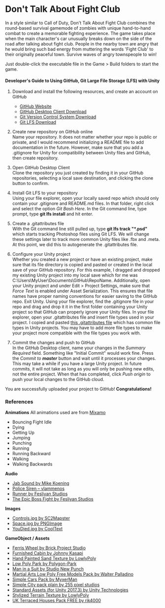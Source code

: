 # Don't Talk About Fight Club


In a style similar to Call of Duty, Don't Talk About Fight Club combines the round-based survival gamemode of zombies with unique hand-to-hand combat to create a memorable fighting experience. The game takes place when the main character's car unusually breaks down on the side of the road after talking about fight club. People in the nearby town are angry that he would bring such bad energy from muttering the words 'Fight Club' to their originally peaceful town. Survive waves of angry townspeople to win!

Just double-click the executable file in the Game > Build folders to start the game.

#### Developer's Guide to Using GitHub, Git Large File Storage (LFS) with Unity
1. Download and install the following resources, and create an account on GitHub<br />
    - [GitHub Website](https://github.com/)
    - [GitHub Desktop Client Download](https://desktop.github.com/)
    - [Git Version Control System Download](https://git-scm.com/)
    - [Git LFS Download](https://git-lfs.github.com/)

2. Create new repository on GitHub online<br />
  Name your repository. It does not matter whether your repo is public or private, and I would recommend initializing a README file to add      documentation in the future. However, make sure that you add a .gitignore for Unity for compatibility between Unity files and GitHub, then create repository.

3. Open GitHub Desktop Client<br />
  Clone the repository you just created by finding it in your GitHub repositories, selecting a local save destination, and clicking the clone button to confirm.
  
4. Install Git LFS to your repository<br />
  Using your file explorer, open your locally saved repo which should only contain your .gitignore and README.md files. In that folder, right click and select the option _Git Bash Here_. In the Git command line, type prompt, type **git lfs install** and hit enter.

5. Create a .gitattributes file<br />
  With the Git command line still pulled up, type **git lfs track "*.psd"** which starts tracking Photoshop files using Git LFS. We will change these settings later to track more common Unity files like .fbx and .meta. At this point, we did this to autogenerate the .gitattributes file.
  
6. Configure your Unity project<br />
  Whether you created a new project or have an existing project, make sure that its file directory is copied and pasted or created in the  local save of your GitHub repository. For this example, I dragged and dropped my existing Unity project into my local save which for me was C:\Users\MyUser\Documents\GitHub\RepoName. Additionally, open your Unity project and under Edit > Project Settings, make sure that _Force Text_ is enabled under Asset Serialization. This ensures that file names have proper naming conventions for easier saving to the GitHub repo. Exit Unity. Using your file explorer, find the .gitignore file in your repo and drag and drop it it in the first folder containing your Unity project so that GitHub can properly ignore your Unity files. In your file explorer, open your .gitattributes file and insert file types used in your project. I copied and pasted [this .gitattributes file](https://gist.github.com/Srfigie/77b5c15bc5eb61733a74d34d10b3ed87) which has common file types in Unity projects. You may have to add more file types to make your project more compatible with the file types you work with.

7. Commit the changes and push to GitHub<br />
  In the GitHub Desktop client, name your changes in the _Summary Required_ field. Something like "Initial Commit" would work fine. Press the _Commit to **master**_ button and wait until it processes your changes. This may take a while if you have a large Unity project. In future commits, it will not take as long as you will only be pushing new edits, not the entire project. When that has completed, click _Push origin_ to push your local changes to the GitHub cloud.
  
You are successfully uploaded your project to GitHub! **Congratulations!**


### References

**Animations**
All animations used are from [Mixamo](https://www.mixamo.com/#/)
- Bouncing Fight Idle
- Dying
- Getting Up
- Jumping
- Punching
- Running
- Running Backward
- Walking
- Walking Backwards

**Audio**
- [Jab Sound by Mike Koening](http://soundbible.com/995-Jab.html)
- [Police Siren – vlammenos](https://freesound.org/people/vlammenos/sounds/52906/)
- [Runner by Fesliyan Studios](https://www.fesliyanstudios.com/royalty-free-music/download/runner/113)
- [The Epic Boss Fight by Fesliyan Studios](https://www.fesliyanstudios.com/royalty-free-music/download/the-epic-boss-fight/316)

**Images**
- [Controls.jpg by SC2Mapster](https://www.sc2mapster.com/projects/complex-topdown-wasd-movement)
- [Space.jpg by PNGImage](https://pngimage.net/space-button-png-1/)
- [YouDied.jpg by CoolText](https://cooltext.com/Render-Image?RenderID=356685572278273&LogoId=3566855722)

**GameObject / Assets**
- [Ferris Wheel by Brick Project Studio](https://assetstore.unity.com/packages/3d/environments/ferris-wheel-142893)
- [Furnished Cabin by Johnny Kasapi](https://assetstore.unity.com/packages/3d/environments/urban/furnished-cabin-71426)
- [Hand Painted Sand Texture by LowlyPoly](https://assetstore.unity.com/packages/2d/textures-materials/roads/hand-painted-sand-texture-153397)
- [Low Poly Park by Polygon-Park](https://assetstore.unity.com/packages/3d/environments/low-poly-park-154815)
- [Man in a Suit by Studio New Punch](https://assetstore.unity.com/packages/3d/characters/humanoids/man-in-a-suit-51662)
- [Martial Arts Low Poly Free Models Pack by Walter Palladino](https://assetstore.unity.com/packages/3d/characters/humanoids/martial-arts-low-poly-free-models-pack-131893)
- [Simple Cars Pack by MyxerMan](https://assetstore.unity.com/packages/3d/vehicles/land/simple-cars-pack-97669)
- [Simple City pack plain by 255 pixel studios](https://assetstore.unity.com/packages/3d/environments/urban/simple-city-pack-plain-100348)
- [Standard Assets (for Unity 2017.3) by Unity Technologies](https://assetstore.unity.com/packages/essentials/asset-packs/standard-assets-for-unity-2017-3-32351)
- [Stylized Terrain Texture by LowlyPoly](https://assetstore.unity.com/packages/2d/textures-materials/floors/stylized-terrain-texture-153469)
- [UK Terraced Houses Pack FREE by rik4000](https://assetstore.unity.com/packages/3d/environments/urban/uk-terraced-houses-pack-free-63481)